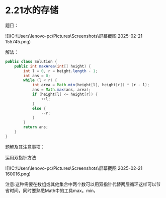 

# 2.21水的存储

题目：

![](C:\Users\lenovo-pc\Pictures\Screenshots\屏幕截图 2025-02-21 155745.png)

解法：

```java
public class Solution {
    public int maxArea(int[] height) {
        int l = 0, r = height.length - 1;
        int ans = 0;
        while (l < r) {
            int area = Math.min(height[l], height[r]) * (r - l);
            ans = Math.max(ans, area);
            if (height[l] <= height[r]) {
                ++l;
            }
            else {
                --r;
            }
        }
        return ans;
    }
}

```

题解及其注意事项：

运用双指针方法

![](C:\Users\lenovo-pc\Pictures\Screenshots\屏幕截图 2025-02-21 160016.png)

注意:这种需要在数组或其他集合中两个数可以用双指针代替两层循环这样可以节省时间，同时要熟悉Math中的工具max。min，